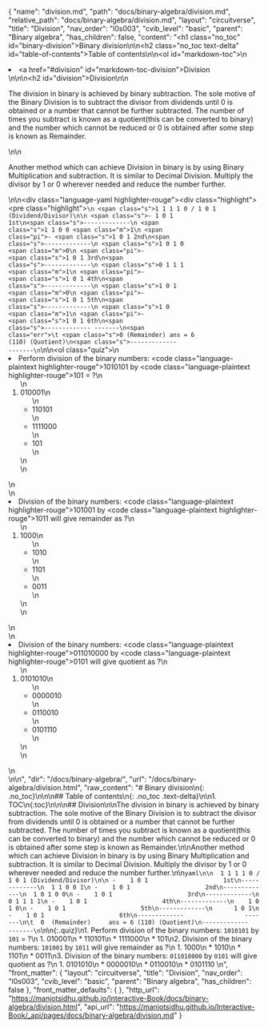 {
  "name": "division.md",
  "path": "docs/binary-algebra/division.md",
  "relative_path": "docs/binary-algebra/division.md",
  "layout": "circuitverse",
  "title": "Division",
  "nav_order": "l0s003",
  "cvib_level": "basic",
  "parent": "Binary algebra",
  "has_children": false,
  "content": "<h1 class=\"no_toc\" id=\"binary-division\">Binary division</h1>\n\n<h2 class=\"no_toc text-delta\" id=\"table-of-contents\">Table of contents</h2>\n\n<ol id=\"markdown-toc\">\n  <li><a href=\"#division\" id=\"markdown-toc-division\">Division</a></li>\n</ol>\n\n<h2 id=\"division\">Division</h2>\n\n<p>The division in binary is achieved by binary subtraction. The sole motive of the Binary Division is to subtract the divisor from dividends until 0 is obtained or a number that cannot be further subtracted. The number of times you subtract is known as a quotient(this can be converted to binary) and the number which cannot be reduced or 0 is obtained after some step is known as Remainder.</p>\n\n<p>Another method which can achieve Division in binary is by using Binary Multiplication and subtraction. It is similar to Decimal Division. Multiply the divisor by 1 or 0 wherever needed and reduce the number further.</p>\n\n<div class=\"language-yaml highlighter-rouge\"><div class=\"highlight\"><pre class=\"highlight\"><code>\n  <span class=\"s\">1 1 1 1 0 / 1 0 1 (Dividend/Divisor)</span>\n\n <span class=\"s\">-    1 0 1                     1st</span>\n<span class=\"s\">-------------</span>\n  <span class=\"s\">1 1 0 0 </span><span class=\"m\">1</span>\n <span class=\"pi\">-</span>    <span class=\"s\">1 0 1                     2nd</span>\n<span class=\"s\">-------------</span>\n  <span class=\"s\">1 0 1 0 </span><span class=\"m\">0</span>\n <span class=\"pi\">-</span>    <span class=\"s\">1 0 1                     3rd</span>\n<span class=\"s\">-------------</span>\n  <span class=\"s\">0 1 1 1 </span><span class=\"m\">1</span>\n <span class=\"pi\">-</span>    <span class=\"s\">1 0 1                     4th</span>\n<span class=\"s\">-------------</span>\n    <span class=\"s\">1 0 1 </span><span class=\"m\">0</span>\n <span class=\"pi\">-</span>    <span class=\"s\">1 0 1                     5th</span>\n<span class=\"s\">-------------</span>\n      <span class=\"s\">1 0 </span><span class=\"m\">1</span>\n <span class=\"pi\">-</span>    <span class=\"s\">1 0 1                     6th</span>\n<span class=\"s\">-------------                 -------</span>\n<span class=\"err\">\t</span>  <span class=\"s\">0  (Remainder)     ans = 6 (110) (Quotient)</span>\n<span class=\"s\">-------------                 -------</span>\n</code></pre></div></div>\n\n<ol class=\"quiz\">\n  <li>Perform division of the binary numbers: <code class=\"language-plaintext highlighter-rouge\">1010101</code> by <code class=\"language-plaintext highlighter-rouge\">101</code> = ?\n    <ol>\n      <li>010001\n        <ul>\n          <li>110101</li>\n          <li>1111000</li>\n          <li>101</li>\n        </ul>\n      </li>\n    </ol>\n  </li>\n  <li>Division of the binary numbers: <code class=\"language-plaintext highlighter-rouge\">101001</code> by <code class=\"language-plaintext highlighter-rouge\">1011</code> will give remainder as ?\n    <ol>\n      <li>1000\n        <ul>\n          <li>1010</li>\n          <li>1101</li>\n          <li>0011</li>\n        </ul>\n      </li>\n    </ol>\n  </li>\n  <li>Division of the binary numbers: <code class=\"language-plaintext highlighter-rouge\">011010000</code> by <code class=\"language-plaintext highlighter-rouge\">0101</code> will give quotient as ?\n    <ol>\n      <li>0101010\n        <ul>\n          <li>0000010</li>\n          <li>0110010</li>\n          <li>0101110</li>\n        </ul>\n      </li>\n    </ol>\n  </li>\n</ol>\n",
  "dir": "/docs/binary-algebra/",
  "url": "/docs/binary-algebra/division.html",
  "raw_content": "# Binary division\n{: .no_toc}\n\n\n## Table of contents\n{: .no_toc .text-delta}\n\n1. TOC\n{:toc}\n\n\n## Division\n\nThe division in binary is achieved by binary subtraction. The sole motive of the Binary Division is to subtract the divisor from dividends until 0 is obtained or a number that cannot be further subtracted. The number of times you subtract is known as a quotient(this can be converted to binary) and the number which cannot be reduced or 0 is obtained after some step is known as Remainder.\n\nAnother method which can achieve Division in binary is by using Binary Multiplication and subtraction. It is similar to Decimal Division. Multiply the divisor by 1 or 0 wherever needed and reduce the number further.\n\n```yaml\n\n  1 1 1 1 0 / 1 0 1 (Dividend/Divisor)\n\n -    1 0 1                     1st\n-------------\n  1 1 0 0 1\n -    1 0 1                     2nd\n-------------\n  1 0 1 0 0\n -    1 0 1                     3rd\n-------------\n  0 1 1 1 1\n -    1 0 1                     4th\n-------------\n    1 0 1 0\n -    1 0 1                     5th\n-------------\n      1 0 1\n -    1 0 1                     6th\n-------------                 -------\n\t  0  (Remainder)     ans = 6 (110) (Quotient)\n-------------                 -------\n```\n\n{:.quiz}\n1. Perform division of the binary numbers: `1010101` by `101` = ?\n   1. 010001\n   * 110101\n   * 1111000\n   * 101\n2. Division of the binary numbers: `101001` by `1011` will give remainder as ?\n   1. 1000\n   * 1010\n   * 1101\n   * 0011\n3. Division of the binary numbers: `011010000` by `0101` will give quotient as ?\n   1. 0101010\n   * 0000010\n   * 0110010\n   * 0101110 \n",
  "front_matter": {
    "layout": "circuitverse",
    "title": "Division",
    "nav_order": "l0s003",
    "cvib_level": "basic",
    "parent": "Binary algebra",
    "has_children": false
  },
  "front_matter_defaults": {
  },
  "http_url": "https://manjotsidhu.github.io/Interactive-Book/docs/binary-algebra/division.html",
  "api_url": "https://manjotsidhu.github.io/Interactive-Book/_api/pages/docs/binary-algebra/division.md"
}